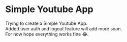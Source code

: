 # Simple Youtube App <br>

Trying to create a Simple Youtube App. <br>
Added user auth and logout feature will add more soon. <br>
For now hope everything works fine 😂.